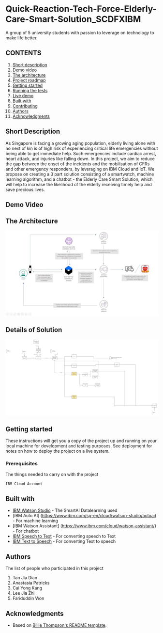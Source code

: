 # Quick-Reaction-Tech-Force-Elderly-Care-Smart-Solution_SCDFXIBM
A group of 5 university students with passion to leverage on technology to make life better.

## CONTENTS

1. [Short description](#short-description)
1. [Demo video](#demo-video)
1. [The architecture](#the-architecture)
1. [Project roadmap](#project-roadmap)
1. [Getting started](#getting-started)
1. [Running the tests](#running-the-tests)
1. [Live demo](#live-demo)
1. [Built with](#built-with)
1. [Contributing](#contributing)
1. [Authors](#authors)
1. [Acknowledgments](#acknowledgments)

## Short Description
As Singapore is facing a growing aging population, elderly living alone with no next of kin is of high risk of experiencing critical life emergencies without being able to get immediate help. Such emergencies include cardiac arrest, heart attack, and injuries like falling down. In this project, we aim to reduce the gap between the onset of the incidents and the mobilisation of CFRs and other emergency responders, by leveraging on IBM Cloud and IoT. We propose on creating a 3 part solution consisting of a smartwatch, machine learning algorithm, and a chatbot - the Elderly Care Smart Solution, which will help to increase the likelihood of the elderly receiving timely help and save precious lives.

## Demo Video
<youtube link>
  
## The Architecture
![Screenshot](Architecture.jpg)

## Details of Solution
![Screenshot](details.png)

## Getting started

These instructions will get you a copy of the project up and running on your local machine for development and testing purposes. See deployment for notes on how to deploy the project on a live system.

### Prerequisites
The things needed to carry on with the project
```bash
IBM Cloud Account
```

## Built with
* [IBM Watson Studio](https://cloud.ibm.com/catalog?search=watson%20studio#search_results) - The SmartAI Datalearning used
* [IBM Auto AI] (https://www.ibm.com/sg-en/cloud/watson-studio/autoai) - For machine learning
* [IBM Watson Assistant] (https://www.ibm.com/cloud/watson-assistant/) - For chatbot
* [IBM Speech to Text](https://cloud.ibm.com/catalog?search=text%20to%20speech#search_results) - For converting speech to Text
* [IBM Text to Speech](https://cloud.ibm.com/catalog?search=text%20to%20speech#search_results) - For converting Text to speech


## Authors
The list of people who participated in this project
1. Tan Jia Dian
2. Anastasia Patricks
3. Cai Yong Kang
4. Lee Jia Zhi
5. Fariduddin Won

## Acknowledgments

* Based on [Billie Thompson's README template](https://gist.github.com/PurpleBooth/109311bb0361f32d87a2).
